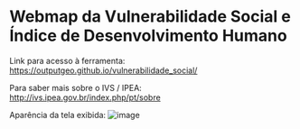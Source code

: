 # Webmap da Vulnerabilidade Social e Índice de Desenvolvimento Humano

Link para acesso à ferramenta: https://outputgeo.github.io/vulnerabilidade_social/

Para saber mais sobre o IVS / IPEA: http://ivs.ipea.gov.br/index.php/pt/sobre

Aparência da tela exibida: 
![image](https://github.com/OutputGEO/vulnerabilidade_social/assets/150393907/3e9c96b7-d29b-41cc-977d-02082c7f262c)


